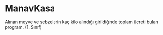 # ManavKasa
Alınan meyve ve sebzelerin kaç kilo alındığı girildiğinde toplam ücreti bulan program. (1. Sınıf)
